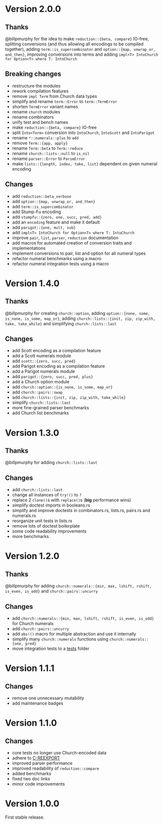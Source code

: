 Version 2.0.0
=============

Thanks
-------
@billpmurphy for the idea to make `reduction::{beta, compare}` IO-free, splitting conversions (and
thus allowing all encodings to be compiled together), adding `term::is_supercombinator` and
`option::{map, unwrap_or, and_then}`, improving conversions into terms and adding `impl<T> IntoChurch
for Option<T> where T: IntoChurch`

Breaking changes
-------

- restructure the modules
- rework compilation features
- remove `impl Term` from Church data types
- simplify and rename `term::Error` to `term::TermError`
- shorten `TermError` variant names
- rename `church` modules
- rename combinators
- unify test and bench names
- make `reduction::{beta, compare}` IO-free
- split `Into<Term>` conversion into `IntoChurch`, `IntoScott` and `IntoParigot`
- rename `*::numerals::plus` to `add`
- remove `Term::{app, apply}`
- rename `Term::beta` to `Term::reduce`
- rename `church::lists::null` to `is_nil`
- rename `parser::Error` to `ParseError`
- make `lists::{length, index, take, list}` dependent on given numeral encoding

Changes
-------
- add `reduction::beta_verbose`
- add `option::{map, unwrap_or, and_then}`
- add `term::is_supercombinator`
- add Stump-Fu encoding
- add `stumpfu::{zero, one, succ, pred, add}`
- add an `encoding` feature and make it default
- add `parigot::{one, mult, sub}`
- add `impl<T> IntoChurch for Option<T> where T: IntoChurch`
- improve `pair`, `list`, `parser`, `reduction` documentation
- add macros for automated creation of conversion traits and implementations
- implement conversions to pair, list and option for all numeral types
- refactor numeral benchmarks using a macro
- refactor numeral integration tests using a macro

Version 1.4.0
=============

Thanks
-------
@billpmurphy for creating `church::option`, adding `option::{none, some, is_none, is_some,
map_or}`, adding `church::lists::{init, zip, zip_with, take, take_while}` and simplifying
`church::lists::last`

Changes
-------

- add Scott encoding as a compilation feature
- add a Scott numerals module
- add `scott::{zero, succ, pred}`
- add Parigot encoding as a compilation feature
- add a Parigot numerals module
- add `parigot::{zero, succ, pred, plus}`
- add a Church option module
- add `church::option::{is_none, is_some, map_or}`
- add `church::pairs::swap`
- add `church::lists::{init, zip, zip_with, take_while}`
- simplify `church::lists::last`
- more fine-grained parser benchmarks
- add Church list benchmarks

Version 1.3.0
=============

Thanks
-------
@billpmurphy for adding `church::lists::last`

Changes
-------

- add `church::lists::last`
- change all instances of `try!()` to `?`
- replace 2 `clone()`s with `replace()`s (**big** performance wins)
- simplify doctest imports in booleans.rs
- simplify and improve doctests in combinators.rs, lists.rs, pairs.rs and numerals.rs
- reorganize unit tests in lists.rs
- remove lots of doctest boilerplate
- some code readability improvements
- more benchmarks

Version 1.2.0
=============

Thanks
-------
@billpmurphy for adding `church::numerals::{min, max, lshift, rshift, is_even, is_odd}` and
`church::pairs::uncurry`

Changes
-------

- add `church::numerals::{min, max, lshift, rshift, is_even, is_odd}` for Church numerals
- add `church::pairs::uncurry`
- add `abs!()` macro for multiple abstraction and use it internally
- simplify many `church::numerals` functions using `church::numerals::{one, pred}`
- move integration tests to a [tests](https://github.com/ljedrz/lambda_calculus/tree/master/tests) folder

Version 1.1.1
=============

Changes
-------

- remove one unnecessary mutability
- add maintenance badges

Version 1.1.0
=============

Changes
-------

- core tests no longer use Church-encoded data
- adhere to [C-REEXPORT](https://github.com/brson/rust-api-guidelines#c-reexport)
- improved parser performance
- improved readability of `reduction::compare`
- added benchmarks
- fixed two doc links
- minor code improvements

Version 1.0.0
=============

First stable release.
